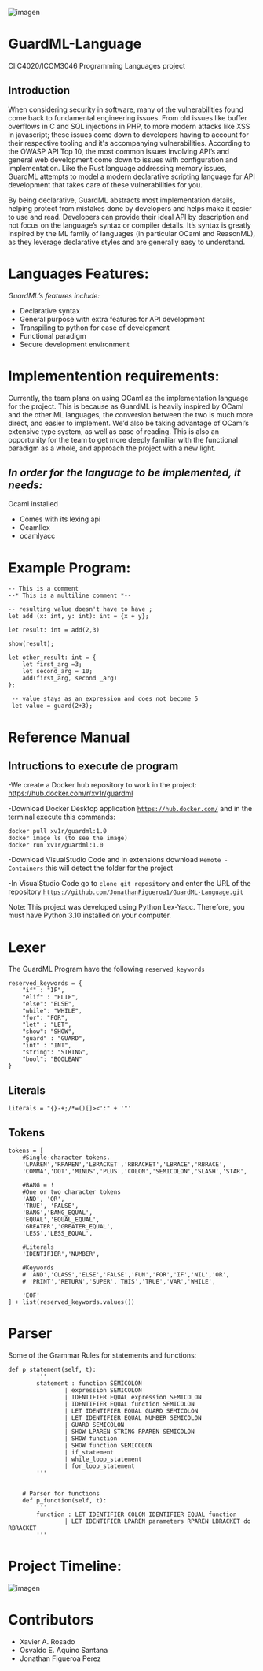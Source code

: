 ![imagen](https://user-images.githubusercontent.com/47250976/142684199-10b1923b-a1be-497e-a48d-a668f2209a60.png)


# GuardML-Language
CIIC4020/ICOM3046 Programming Languages project 

## Introduction 
When considering security in software, many of the vulnerabilities found come back to fundamental engineering issues. From old issues like buffer overflows in C and SQL injections in PHP, to more modern attacks like XSS in javascript; these issues come down to developers having to account for their respective tooling and it's accompanying vulnerabilities. According to the OWASP API Top 10, the most common issues involving API’s and general web development come down to issues with configuration and implementation. Like the Rust language addressing memory issues, GuardML attempts to model a modern declarative scripting language for API development that takes care of these vulnerabilities for you. 

By being declarative, GuardML abstracts most implementation details, helping protect from mistakes done by developers and helps make it easier to use and read. Developers can provide their ideal API by description and not focus on the language’s syntax or compiler details. It’s syntax is greatly inspired by the ML family of languages (in particular OCaml and ReasonML), as they leverage declarative styles and are generally easy to understand. 

# Languages Features: 
*GuardML’s features include:*
- Declarative syntax
- General purpose with extra features for API development
- Transpiling to python for ease of development
- Functional paradigm
- Secure development environment

# Implementention requirements: 
Currently, the team plans on using OCaml as the implementation language for the project. This is because as GuardML is heavily inspired by OCaml and the other ML languages, the conversion between the two is much more direct, and easier to implement. We’d also be taking advantage of OCaml’s extensive type system, as well as ease of reading. This is also an opportunity for the team to get more deeply familiar with the functional paradigm as a whole, and approach the project with a new light. 

## *In order for the language to be implemented, it needs:*
 Ocaml installed
- Comes with its lexing api
- Ocamllex
- ocamlyacc

# Example Program:

```
-- This is a comment
--* This is a multiline comment *--

-- resulting value doesn't have to have ; 
let add (x: int, y: int): int = {x + y};

let result: int = add(2,3)

show(result);

let other_result: int = {
    let first_arg =3;
    let second_arg = 10;
    add(first_arg, second _arg) 
};

 -- value stays as an expression and does not become 5 
 let value = guard(2+3);
```
# Reference Manual

## Intructions to execute de program 
-We create a Docker hub repository to work in the project: https://hub.docker.com/r/xv1r/guardml

-Download Docker Desktop application <code>https://hub.docker.com/</code> and in the terminal execute this commands:
````
docker pull xv1r/guardml:1.0
docker image ls (to see the image)
docker run xv1r/guardml:1.0

````
-Download VisualStudio Code and in extensions download <code>Remote - Containers</code> this will detect the folder for the project 

-In VisualStudio Code go to <code>clone git repository</code> and enter the URL of the repository <code>https://github.com/JonathanFigueroa1/GuardML-Language.git</code>

Note: This project was developed using Python Lex-Yacc. Therefore, you must have Python 3.10 installed on your computer.

# Lexer 
The GuardML Program have the following <code>reserved_keywords</code> 
````
reserved_keywords = { 
    "if" : "IF", 
    "elif" : "ELIF", 
    "else": "ELSE", 
    "while": "WHILE",
    "for": "FOR",
    "let" : "LET", 
    "show": "SHOW", 
    "guard" : "GUARD",
    "int" : "INT",
    "string": "STRING",
    "bool": "BOOLEAN"
}
````
## Literals
````
literals = "{}-+;/*=()[]><':" + '"'
````
## Tokens 
````
tokens = [
    #Single-character tokens.
    'LPAREN','RPAREN','LBRACKET','RBRACKET','LBRACE','RBRACE',
    'COMMA','DOT','MINUS','PLUS','COLON','SEMICOLON','SLASH','STAR',

    #BANG = !
    #One or two character tokens
    'AND', 'OR',
    'TRUE', 'FALSE',
    'BANG','BANG_EQUAL',
    'EQUAL','EQUAL_EQUAL',
    'GREATER','GREATER_EQUAL',
    'LESS','LESS_EQUAL',

    #Literals 
    'IDENTIFIER','NUMBER',

    #Keywords
    # 'AND','CLASS','ELSE','FALSE','FUN','FOR','IF','NIL','OR',
    # 'PRINT','RETURN','SUPER','THIS','TRUE','VAR','WHILE',

    'EOF'
] + list(reserved_keywords.values())
````
# Parser 
Some of the Grammar Rules for statements and functions:
````
def p_statement(self, t):
        '''
        statement : function SEMICOLON
                | expression SEMICOLON
                | IDENTIFIER EQUAL expression SEMICOLON
                | IDENTIFIER EQUAL function SEMICOLON
                | LET IDENTIFIER EQUAL GUARD SEMICOLON
                | LET IDENTIFIER EQUAL NUMBER SEMICOLON
                | GUARD SEMICOLON
                | SHOW LPAREN STRING RPAREN SEMICOLON
                | SHOW function
                | SHOW function SEMICOLON
                | if_statement
                | while_loop_statement
                | for_loop_statement
        '''


    # Parser for functions
    def p_function(self, t):
        '''
        function : LET IDENTIFIER COLON IDENTIFIER EQUAL function
                | LET IDENTIFIER LPAREN parameters RPAREN LBRACKET do RBRACKET
        '''
````

# Project Timeline:
![imagen](https://user-images.githubusercontent.com/47250976/142682740-f64fe058-92e1-4627-8773-e76e09399f0b.png)

# Contributors
- Xavier A. Rosado
- Osvaldo E. Aquino Santana
- Jonathan Figueroa Perez



